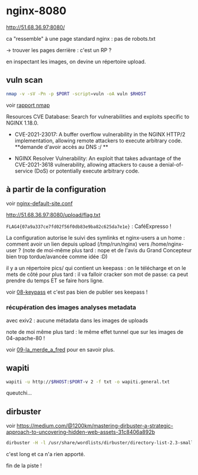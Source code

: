 # nginx-8080

http://51.68.36.97:8080/

ca "ressemble" à une page standard nginx : pas de robots.txt

-> trouver les pages derrière : c'est un RP ?

en inspectant les images, on devine un répertoire upload.

## vuln scan

```sh
nmap -v -sV -Pn -p $PORT -script=vuln -oA vuln $RHOST
```

voir [rapport nmap](./vuln.nmap)

Resources CVE Database: Search for vulnerabilities and exploits specific to NGINX 1.18.0.

-    CVE-2021-23017: A buffer overflow vulnerability in the NGINX HTTP/2 implementation, allowing remote attackers to execute arbitrary code. **demande d'avoir accès au DNS :/ **

-    NGINX Resolver Vulnerability: An exploit that takes advantage of the CVE-2021-3618 vulnerability, allowing attackers to cause a denial-of-service (DoS) or potentially execute arbitrary code.


## à partir de la configuration

voir [nginx-default-site.conf](../04-apache-80/nginx-default-site.conf)

http://51.68.36.97:8080/upload/flag.txt

`FLAG4{07a9a337ce7fd02f56f0db83e9ba82c625da7e1e}` : CaféExpresso !

La configuration autorise le suivi des symlinks et nginx-users a un home : comment avoir un lien depuis upload (/tmp/run/nginx) vers /home/nginx-user ? (note de moi-même plus tard : nope et de l'avis du Grand Concepteur bien trop tordue/avancée comme idée :D)

il y a un répertoire pics/ qui contient un keepass : on le télécharge et on le mets de côté pour plus tard : il va falloir cracker son mot de passe: ca peut prendre du temps ET se faire hors ligne.

voir [08-keypass](../08-keepass) et c'est pas bien de publier ses keepass !

### récupération des images analyses metadata

avec exiv2 : aucune métadata dans les images de uploads

note de moi même plus tard : le même effet tunnel que sur les images de 04-apache-80 !

voir [09-la_merde_a_fred](../09-la_merde_a_fred/) pour en savoir plus.

## wapiti

```sh
wapiti -u http://$RHOST:$PORT-v 2 -f txt -o wapiti.general.txt
```

queutchi...

## dirbuster

voir https://medium.com/@1200km/mastering-dirbuster-a-strategic-approach-to-uncovering-hidden-web-assets-31c8406a892b

```sh
dirbuster -H -l /usr/share/wordlists/dirbuster/directory-list-2.3-small.txt -u http://$RHOST:$PORT | tee -a dirbuster.log
```

c'est long et ca n'a rien apporté.

fin de la piste !
